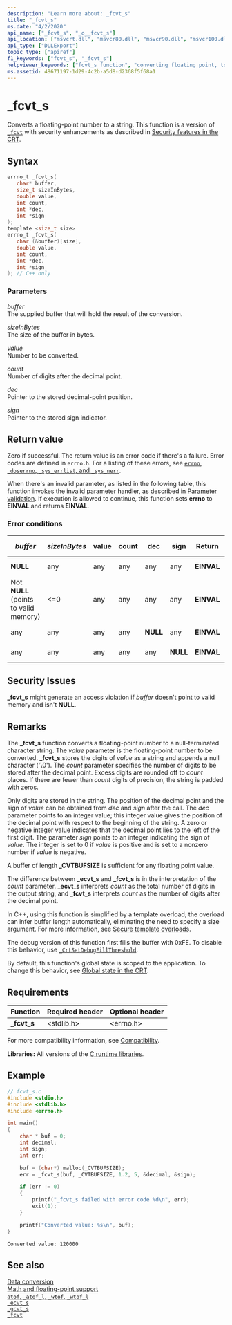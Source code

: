 ```yaml
---
description: "Learn more about: _fcvt_s"
title: "_fcvt_s"
ms.date: "4/2/2020"
api_name: ["_fcvt_s", "_o__fcvt_s"]
api_location: ["msvcrt.dll", "msvcr80.dll", "msvcr90.dll", "msvcr100.dll", "msvcr100_clr0400.dll", "msvcr110.dll", "msvcr110_clr0400.dll", "msvcr120.dll", "msvcr120_clr0400.dll", "ucrtbase.dll", "api-ms-win-crt-convert-l1-1-0.dll", "api-ms-win-crt-private-l1-1-0.dll"]
api_type: ["DLLExport"]
topic_type: ["apiref"]
f1_keywords: ["fcvt_s", "_fcvt_s"]
helpviewer_keywords: ["fcvt_s function", "converting floating point, to strings", "floating-point functions, converting number to string", "_fcvt_s function"]
ms.assetid: 48671197-1d29-4c2b-a5d8-d2368f5f68a1
---
```

# _fcvt_s

Converts a floating-point number to a string. This function is a version of [`_fcvt`](fcvt.md) with security enhancements as described in [Security features in the CRT](../security-features-in-the-crt.md).

## Syntax

```C
errno_t _fcvt_s(
   char* buffer,
   size_t sizeInBytes,
   double value,
   int count,
   int *dec,
   int *sign
);
template <size_t size>
errno_t _fcvt_s(
   char (&buffer)[size],
   double value,
   int count,
   int *dec,
   int *sign
); // C++ only
```

### Parameters

*buffer*<br/>
The supplied buffer that will hold the result of the conversion.

*sizeInBytes*<br/>
The size of the buffer in bytes.

*value*<br/>
Number to be converted.

*count*<br/>
Number of digits after the decimal point.

*dec*<br/>
Pointer to the stored decimal-point position.

*sign*<br/>
Pointer to the stored sign indicator.

## Return value

Zero if successful. The return value is an error code if there's a failure. Error codes are defined in `errno.h`. For a listing of these errors, see [`errno`, `_doserrno`, `_sys_errlist`, and `_sys_nerr`](../errno-doserrno-sys-errlist-and-sys-nerr.md).

When there's an invalid parameter, as listed in the following table, this function invokes the invalid parameter handler, as described in [Parameter validation](../parameter-validation.md). If execution is allowed to continue, this function sets **errno** to **EINVAL** and returns **EINVAL**.

### Error conditions

|*buffer*|*sizeInBytes*|value|count|dec|sign|Return|Value in *buffer*|
|--------------|-------------------|-----------|-----------|---------|----------|------------|-----------------------|
|**NULL**|any|any|any|any|any|**EINVAL**|Not modified.|
|Not **NULL** (points to valid memory)|<=0|any|any|any|any|**EINVAL**|Not modified.|
|any|any|any|any|**NULL**|any|**EINVAL**|Not modified.|
|any|any|any|any|any|**NULL**|**EINVAL**|Not modified.|

## Security Issues

**_fcvt_s** might generate an access violation if *buffer* doesn't point to valid memory and isn't **NULL**.

## Remarks

The **_fcvt_s** function converts a floating-point number to a null-terminated character string. The *value* parameter is the floating-point number to be converted. **_fcvt_s** stores the digits of *value* as a string and appends a null character ('\0'). The *count* parameter specifies the number of digits to be stored after the decimal point. Excess digits are rounded off to *count* places. If there are fewer than *count* digits of precision, the string is padded with zeros.

Only digits are stored in the string. The position of the decimal point and the sign of *value* can be obtained from *dec* and *sign* after the call. The *dec* parameter points to an integer value; this integer value gives the position of the decimal point with respect to the beginning of the string. A zero or negative integer value indicates that the decimal point lies to the left of the first digit. The parameter *sign* points to an integer indicating the sign of *value*. The integer is set to 0 if *value* is positive and is set to a nonzero number if *value* is negative.

A buffer of length **_CVTBUFSIZE** is sufficient for any floating point value.

The difference between **_ecvt_s** and **_fcvt_s** is in the interpretation of the *count* parameter. **_ecvt_s** interprets *count* as the total number of digits in the output string, and **_fcvt_s** interprets *count* as the number of digits after the decimal point.

In C++, using this function is simplified by a template overload; the overload can infer buffer length automatically, eliminating the need to specify a size argument. For more information, see [Secure template overloads](../secure-template-overloads.md).

The debug version of this function first fills the buffer with 0xFE. To disable this behavior, use [`_CrtSetDebugFillThreshold`](crtsetdebugfillthreshold.md).

By default, this function's global state is scoped to the application. To change this behavior, see [Global state in the CRT](../global-state.md).

## Requirements

|Function|Required header|Optional header|
|--------------|---------------------|---------------------|
|**_fcvt_s**|\<stdlib.h>|\<errno.h>|

For more compatibility information, see [Compatibility](../compatibility.md).

**Libraries:** All versions of the [C runtime libraries](../crt-library-features.md).

## Example

```C
// fcvt_s.c
#include <stdio.h>
#include <stdlib.h>
#include <errno.h>

int main()
{
    char * buf = 0;
    int decimal;
    int sign;
    int err;

    buf = (char*) malloc(_CVTBUFSIZE);
    err = _fcvt_s(buf, _CVTBUFSIZE, 1.2, 5, &decimal, &sign);

    if (err != 0)
    {
        printf("_fcvt_s failed with error code %d\n", err);
        exit(1);
    }

    printf("Converted value: %s\n", buf);
}
```

```Output
Converted value: 120000
```

## See also

[Data conversion](../data-conversion.md)\
[Math and floating-point support](../floating-point-support.md)\
[`atof`, `_atof_l`, `_wtof`, `_wtof_l`](atof-atof-l-wtof-wtof-l.md)\
[`_ecvt_s`](ecvt-s.md)\
[`_gcvt_s`](gcvt-s.md)\
[`_fcvt`](fcvt.md)
